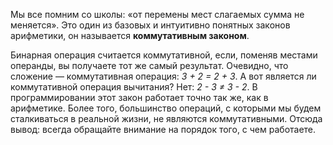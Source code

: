 Мы все помним со школы: «от перемены мест слагаемых сумма не меняется». Это один из базовых и интуитивно понятных законов арифметики, он называется **коммутативным законом**.

Бинарная операция считается коммутативной, если, поменяв местами операнды, вы получаете тот же самый результат. Очевидно, что сложение — коммутативная операция: *3 + 2 = 2 + 3*. А вот является ли коммутативной операция вычитания? Нет: *2 - 3 ≠ 3 - 2*. В программировании этот закон работает точно так же, как в арифметике. Более того, большинство операций, с которыми мы будем сталкиваться в реальной жизни, не являются коммутативными. Отсюда вывод: всегда обращайте внимание на порядок того, с чем работаете.
